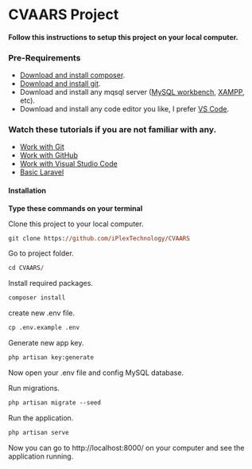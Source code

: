 # **CVAARS Project**

#### Follow this instructions to setup this project on your local computer.

### Pre-Requirements

-   [Download and install composer](https://getcomposer.org/download/).
-   [Download and install git](https://git-scm.com/downloads).
-   Download and install any mqsql server ([MySQL workbench](https://dev.mysql.com/downloads/workbench/), [XAMPP](https://www.apachefriends.org/download.html), etc).
-   Download and install any code editor you like, I prefer [VS Code](https://code.visualstudio.com/).

### Watch these tutorials if you are not familiar with any.

-   [Work with Git](https://www.youtube.com/watch?v=USjZcfj8yxE)
-   [Work with GitHub](https://www.youtube.com/watch?v=PQsJR8ci3J0)
-   [Work with Visual Studio Code](https://www.youtube.com/watch?v=VqCgcpAypFQ)
-   [Basic Laravel](https://www.youtube.com/watch?v=ubfxi21M1vQ)

#### Installation

**Type these commands on your terminal**

Clone this project to your local computer.

```ps
git clone https://github.com/iPlexTechnology/CVAARS
```

Go to project folder.

```ps
cd CVAARS/
```

Install required packages.

```ps
composer install
```

create new .env file.

```ps
cp .env.example .env
```

Generate new app key.

```ps
php artisan key:generate
```

Now open your .env file and config MySQL database.

Run migrations.

```ps
php artisan migrate --seed
```

Run the application.

```ps
php artisan serve
```

Now you can go to http://localhost:8000/ on your computer and see the application running.

